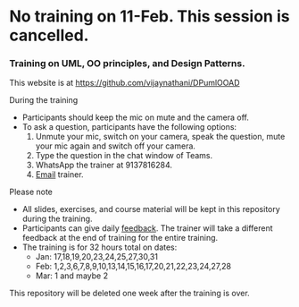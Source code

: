 # **No training on 11-Feb. This session is cancelled.**


### Training on UML, OO principles, and Design Patterns.

This website is at <https://github.com/vijaynathani/DPumlOOAD>

During the training
- Participants should keep the mic on mute and the camera off.
- To ask a question, participants have the following options:
	 1. Unmute your mic, switch on your camera, speak the question, mute your mic again and switch off your camera.
	 2. Type the question in the chat window of Teams.
	 3. WhatsApp the trainer at 9137816284.
	 4. [Email](mailto:vijay_nathani@yahoo.com) trainer.

Please note
- All slides, exercises, and course material will be kept in this repository during the training. 
- Participants can give daily [feedback](https://forms.office.com/r/5kDhe31vzR). The trainer will take a different feedback at the end of training for the entire training.
- The training is for 32 hours total on dates:
    * Jan: 17,18,19,20,23,24,25,27,30,31
    * Feb: 1,2,3,6,7,8,9,10,13,14,15,16,17,20,21,22,23,24,27,28
    * Mar: 1 and maybe 2

This repository will be deleted one week after the training is over.
